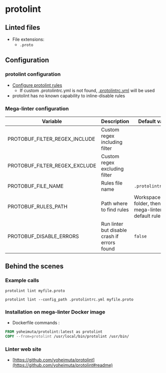 <!-- markdownlint-disable MD033 MD041 -->
<!-- Generated by .automation/build.py, please do not update manually -->
# protolint

## Linted files

- File extensions:
  - `.proto`

## Configuration

### protolint configuration

- [Configure protolint rules](https://github.com/yoheimuta/protolint#rules)
  - If custom .protolintrc.yml is not found, [.protolintrc.yml](https://github.com/nvuillam/mega-linter/tree/master_megalinter/TEMPLATES/.protolintrc.yml) will be used
- protolint has no known capability to inline-disable rules

### Mega-linter configuration

| Variable | Description | Default value |
| ----------------- | -------------- | -------------- |
| PROTOBUF_FILTER_REGEX_INCLUDE | Custom regex including filter |  |
| PROTOBUF_FILTER_REGEX_EXCLUDE | Custom regex excluding filter |  |
| PROTOBUF_FILE_NAME | Rules file name | `.protolintrc.yml` |
| PROTOBUF_RULES_PATH | Path where to find rules | Workspace folder, then mega-linter default rules |
| PROTOBUF_DISABLE_ERRORS | Run linter but disable crash if errors found | `false` |

## Behind the scenes

### Example calls

```shell
protolint lint myfile.proto
```

```shell
protolint lint --config_path .protolintrc.yml myfile.proto
```


### Installation on mega-linter Docker image

- Dockerfile commands :
```dockerfile
FROM yoheimuta/protolint:latest as protolint
COPY --from=protolint /usr/local/bin/protolint /usr/bin/
```


### Linter web site
- [https://github.com/yoheimuta/protolint](https://github.com/yoheimuta/protolint#readme)


